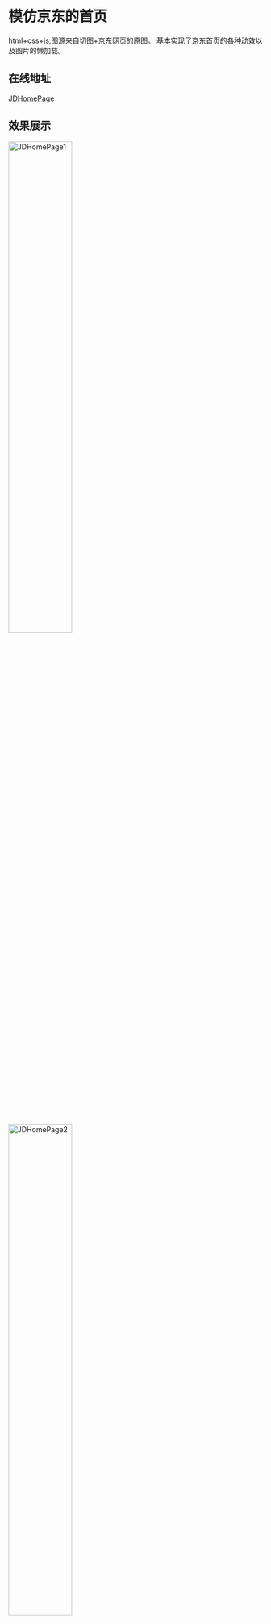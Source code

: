 # 模仿京东的首页
html+css+js,图源来自切图+京东网页的原图。
基本实现了京东首页的各种动效以及图片的懒加载。
## 在线地址
[JDHomePage](http://iciqian.github.io/JDHomePage/html)
## 效果展示
<img src="http://wx4.sinaimg.cn/large/006bAzaMly1fgo55vpfwgj30ss14k4qp.jpg" alt="JDHomePage1" width="50%" />
<img src="http://wx3.sinaimg.cn/mw690/006bAzaMly1fgo567n1baj30sq14m7wh.jpg" alt="JDHomePage2" width="50%"/>
<img src="http://wx3.sinaimg.cn/mw690/006bAzaMly1fgo56lrv8ej30su14eh8z.jpg" alt="JDHomePage3" width="50%"/>



